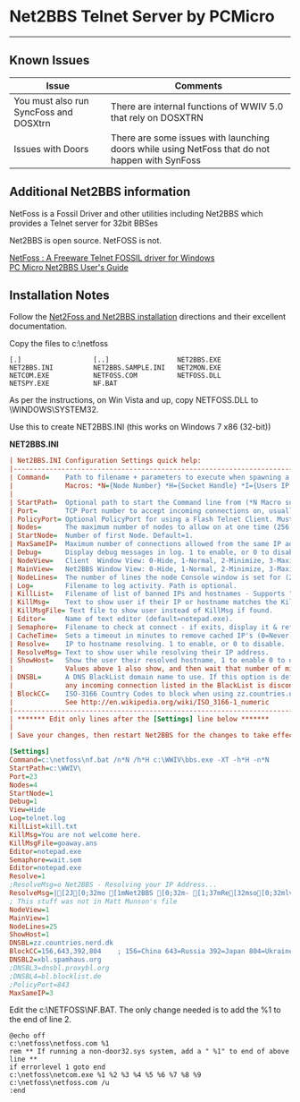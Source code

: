 # Net2BBS Telnet Server by PCMicro
***

## Known Issues

Issue | Comments
--- | ---
You must also run SyncFoss and DOSXtrn | There are internal functions of WWIV 5.0 that rely on DOSXTRN
Issues with Doors | There are some issues with launching doors while using NetFoss that do not happen with SynFoss

## Additional Net2BBS information
NetFoss is a Fossil Driver and other utilities including Net2BBS which 
provides a Telnet server for 32bit BBSes

Net2BBS is open source. NetFOSS is not.

[NetFoss : A Freeware Telnet FOSSIL driver for Windows](http://pcmicro.com/NetFoss/)  
[PC Micro Net2BBS User's Guide](http://pcmicro.com/netfoss/guide/NET2BBS.HTML)  

## Installation Notes
Follow the [Net2Foss and Net2BBS installation](http://pcmicro.com/netfoss/guide/) directions and their excellent documentation.

Copy the files to c:\netfoss
```
[.]                  [..]                 NET2BBS.EXE
NET2BBS.INI          NET2BBS.SAMPLE.INI   NET2MON.EXE
NETCOM.EXE           NETFOSS.COM          NETFOSS.DLL
NETSPY.EXE           NF.BAT               
```

As per the instructions, on Win Vista and up, copy NETFOSS.DLL to \WINDOWS\SYSTEM32.

Use this to create NET2BBS.INI (this works on Windows 7 x86 (32-bit))

**NET2BBS.INI**
```INI
| Net2BBS.INI Configuration Settings quick help:
|-----------------------------------------------------------------------------
| Command=    Path to filename + parameters to execute when spawning a node. 
|             Macros: *N={Node Number} *H={Socket Handle} *I={Users IP Address}
|
| StartPath=  Optional path to start the Command line from (*N Macro supported)
| Port=       TCP Port number to accept incoming connections on, usually 23.
| PolicyPort= Optional PolicyPort for using a Flash Telnet Client. Must be 843.
| Nodes=      The maximum number of nodes to allow on at one time (256 max).
| StartNode=  Number of first Node. Default=1.
| MaxSameIP=  Maximum number of connections allowed from the same IP address.
| Debug=      Display debug messages in log. 1 to enable, or 0 to disable. 
| NodeView=   Client  Window View: 0-Hide, 1-Normal, 2-Minimize, 3-Maximize   
| MainView=   Net2BBS Window View: 0-Hide, 1-Normal, 2-Minimize, 3-Maximize
| NodeLines=  The number of lines the node Console window is set for (25 or 50). 
| Log=        Filename to log activity. Path is optional.
| KillList=   Filename of list of banned IPs and hostnames - Supports "*" & "?"
| KillMsg=    Text to show user if their IP or hostname matches the KillList.     
| KillMsgFile= Text file to show user instead of KillMsg if found.
| Editor=     Name of text editor (default=notepad.exe). 
| Semaphore=  Filename to check at connect - if exits, display it & refuse access. 
| CacheTime=  Sets a timeout in minutes to remove cached IP's (0=Never).
| Resolve=    IP to hostname resolving. 1 to enable, or 0 to disable.
| ResolveMsg= Text to show user while resolving their IP address.
| ShowHost=   Show the user their resolved hostname, 1 to enable 0 to disable.
|             Values above 1 also show, and then wait that number of milliseconds.
| DNSBL=      A DNS BlackList domain name to use. If this option is defined,
|             any incoming connection listed in the BlackList is disconnected.
| BlockCC=    ISO-3166 Country Codes to block when using zz.countries.nerd.dk
|             See http://en.wikipedia.org/wiki/ISO_3166-1_numeric
|-----------------------------------------------------------------------------
| ******* Edit only lines after the [Settings] line below *******
|
| Save your changes, then restart Net2BBS for the changes to take effect.

[Settings]
Command=c:\netfoss\nf.bat /n*N /h*H c:\WWIV\bbs.exe -XT -h*H -n*N
StartPath=c:\WWIV\
Port=23
Nodes=4
StartNode=1
Debug=1
View=Hide
Log=telnet.log
KillList=kill.txt
KillMsg=You are not welcome here.
KillMsgFile=goaway.ans
Editor=notepad.exe
Semaphore=wait.sem
Editor=notepad.exe
Resolve=1
;ResolveMsg=o Net2BBS - Resolving your IP Address...
ResolveMsg=|[2J[0;32mo [1mNet2BBS [0;32m- [1;37mRe[32mso[0;32mlving your IP Add[1mre[37mss[0;32m...[1;37m
; This stuff was not in Matt Munson's file
NodeView=1
MainView=1
NodeLines=25
ShowHost=1
DNSBL=zz.countries.nerd.dk
BlockCC=156,643,392,804    ; 156=China 643=Russia 392=Japan 804=Ukraine 
DNSBL2=xbl.spamhaus.org
;DNSBL3=dnsbl.proxybl.org
;DNSBL4=bl.blocklist.de
;PolicyPort=843
MaxSameIP=3
```

Edit the c:\NETFOSS\NF.BAT. The only change needed is to add the %1 to the end of line 2.
```batch
@echo off
c:\netfoss\netfoss.com %1
rem ** If running a non-door32.sys system, add a " %1" to end of above line **
if errorlevel 1 goto end
c:\netfoss\netcom.exe %1 %2 %3 %4 %5 %6 %7 %8 %9
c:\netfoss\netfoss.com /u
:end
```
